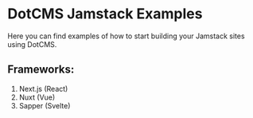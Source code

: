 # DotCMS Jamstack Examples
Here you can find examples of how to start building your Jamstack sites using DotCMS.

## Frameworks:
1. Next.js (React)
2. Nuxt (Vue)
3. Sapper (Svelte)